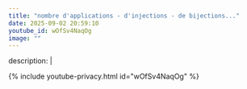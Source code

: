 ```yaml
---
title: "nombre d'applications - d'injections - de bijections..."
date: 2025-09-02 20:59:10 
youtube_id: wOfSv4NaqOg
image: ""
---
```

description: |
  
{% include youtube-privacy.html id="wOfSv4NaqOg" %}
